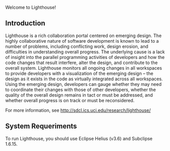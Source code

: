 Welcome to Lighthouse!

Introduction
------------
Lighthouse is a rich collaboration portal centered on emerging design. The highly collaborative nature of software development is known to lead to a number of problems, including conflicting work, design erosion, and difficulties in understanding overall progress. The underlying cause is a lack of insight into the parallel programming activities of developers and how the code changes that result interfere, alter the design, and contribute to the overall system. Lighthouse monitors all ongoing changes in all workspaces to provide developers with a visualization of the emerging design – the design as it exists in the code as virtually integrated across all workspaces. Using the emerging design, developers can gauge whether they may need to coordinate their changes with those of other developers, whether the quality of the overall design remains in tact or must be addressed, and whether overall progress is on track or must be reconsidered.

For more information, see http://sdcl.ics.uci.edu/research/lighthouse/

System Requeriments
-------------------
To run Lighthouse, you should use Eclipse Helius (v3.6) and Subclipse 1.6.15.

